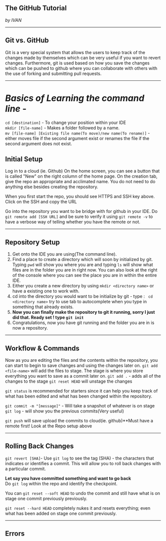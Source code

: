 ## The GitHub Tutorial

_by IVAN_

---
## Git vs. GitHub
Git is a very special system that allows the users to keep track of the changes made by themselves which can be very useful if you want to revert changes. Furthermore, git is used  based on how you save the changes which can be pushed to github where you can collaborate with others with the use of forking and submitting pull requests.


---
# _Basics of Learning the command line_ -
`cd [destination]` - To change your position within your IDE  
`mkdir [file-name]` - Makes a folder followed by a name.  
`mv [file-name] [Existing file name(To move)/new name(To rename)]` - either moves file if the second argument exist or renames the file if the second argument does not exist.
## Initial Setup
Log in to a cloud (ie. Github)
On the home screen, you can see a button that is called "New" on the right column of the home page.
On the creation tab, give the repo an appropriate and acclimated name. You do not need to do anything else besides creating the repository.

When you first start the repo, you should see HTTPS and SSH key above.
Click on the SSH and copy the URL

Go into the repository you want to be bridge with for github in your IDE. Do ``git remote add [SSH URL]`` and be sure to verify it using ``git remote -v`` to have a verbose way of telling whether you have the remote or not.




---
## Repository Setup

1. Get onto the IDE you are using(The command line).
1. Find a place to create a directory which will soon by initialized by git. Typing ``pwd`` will show you where you are and typing ``ls`` will show what files are in the folder you are in right now. You can also look at the right of the console where you can see the place you are in within the entire IDE.
1. Either you create a new directory by using ``mkdir <directory name>`` or have a existing one to work with.
1. cd into the directory you would want to be initialize by git - type : `` cd <directory name>`` try to use tab to autocomplete when you type in something that already exists.  
1. **Now you can finally make the repository to git it running, sorry I just did that. Ready set ! type ``git init``**
1. Congratulations, now you have git running and the folder you are in is now a repository.



---
## Workflow & Commands
Now as you are editing the files and the contents within the repository, you can start to begin to save changes and using the changes later on.
``git add <file-name>`` will add the files to stage. The stage is where you store everything you want to save as a commit later on.
``git add .`` - adds all of the changes to the stage
``git reset HEAD`` will unstage the changes

``git status`` is recommended for starters since it can help you keep track of what has been edited and what has been changed within the repository.

``git commit -m "[message]"`` - Will take a snapshot of whatever is on stage
``git log`` - will show you the previous commits(Very useful)  

``git push`` will save upload the commits to cloud(ie. github)**Must have a remote first! Look at the Repo setup above

---
## Rolling Back Changes
``git revert [SHA]``- Use ``git log`` to see the tag (SHA) - the characters that indicates or identifies a commit. This will allow you to roll back changes with a particular commit.

**Let say you have committed something and want to go back**  
Do ``git log`` within the repo and identify the checkpoint.

You can ``git reset --soft HEAD`` to undo the commit and still have what is on stage one commit previously previously.  

``git reset --hard HEAD`` completely nukes it and resets everything; even what has been added on stage one commit previously.

---

## Errors